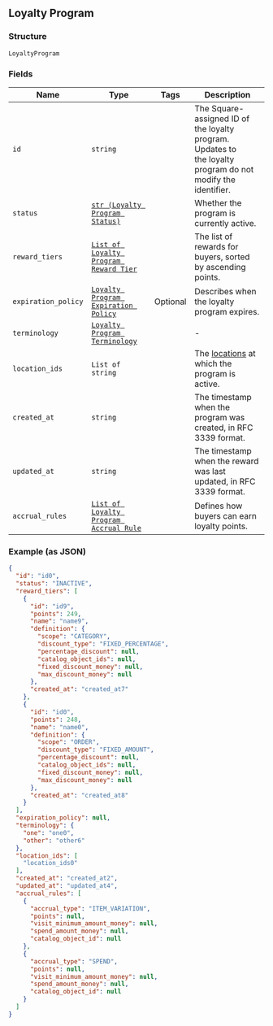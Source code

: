 ## Loyalty Program

### Structure

`LoyaltyProgram`

### Fields

| Name | Type | Tags | Description |
|  --- | --- | --- | --- |
| `id` | `string` |  | The Square-assigned ID of the loyalty program. Updates to <br>the loyalty program do not modify the identifier. |
| `status` | [`str (Loyalty Program Status)`](/doc/models/loyalty-program-status.md) |  | Whether the program is currently active. |
| `reward_tiers` | [`List of Loyalty Program Reward Tier`](/doc/models/loyalty-program-reward-tier.md) |  | The list of rewards for buyers, sorted by ascending points. |
| `expiration_policy` | [`Loyalty Program Expiration Policy`](/doc/models/loyalty-program-expiration-policy.md) | Optional | Describes when the loyalty program expires. |
| `terminology` | [`Loyalty Program Terminology`](/doc/models/loyalty-program-terminology.md) |  | - |
| `location_ids` | `List of string` |  | The [locations](#type-Location) at which the program is active. |
| `created_at` | `string` |  | The timestamp when the program was created, in RFC 3339 format. |
| `updated_at` | `string` |  | The timestamp when the reward was last updated, in RFC 3339 format. |
| `accrual_rules` | [`List of Loyalty Program Accrual Rule`](/doc/models/loyalty-program-accrual-rule.md) |  | Defines how buyers can earn loyalty points. |

### Example (as JSON)

```json
{
  "id": "id0",
  "status": "INACTIVE",
  "reward_tiers": [
    {
      "id": "id9",
      "points": 249,
      "name": "name9",
      "definition": {
        "scope": "CATEGORY",
        "discount_type": "FIXED_PERCENTAGE",
        "percentage_discount": null,
        "catalog_object_ids": null,
        "fixed_discount_money": null,
        "max_discount_money": null
      },
      "created_at": "created_at7"
    },
    {
      "id": "id0",
      "points": 248,
      "name": "name0",
      "definition": {
        "scope": "ORDER",
        "discount_type": "FIXED_AMOUNT",
        "percentage_discount": null,
        "catalog_object_ids": null,
        "fixed_discount_money": null,
        "max_discount_money": null
      },
      "created_at": "created_at8"
    }
  ],
  "expiration_policy": null,
  "terminology": {
    "one": "one0",
    "other": "other6"
  },
  "location_ids": [
    "location_ids0"
  ],
  "created_at": "created_at2",
  "updated_at": "updated_at4",
  "accrual_rules": [
    {
      "accrual_type": "ITEM_VARIATION",
      "points": null,
      "visit_minimum_amount_money": null,
      "spend_amount_money": null,
      "catalog_object_id": null
    },
    {
      "accrual_type": "SPEND",
      "points": null,
      "visit_minimum_amount_money": null,
      "spend_amount_money": null,
      "catalog_object_id": null
    }
  ]
}
```

